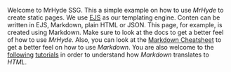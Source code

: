 Welcome to MrHyde SSG. This a simple example on how to use _MrHyde_ to create static pages.
We use [EJS](https://github.com/mde/ejs) as our templating engine. Conten can be written in EJS, Markdown,
plain HTML or JSON.
This page, for example, is created using Markdown.
Make sure to look at the docs to get a better feel of how to use _MrHyde_.
Also, you can look at the [Markdown Cheatsheet](https://github.com/adam-p/markdown-here/wiki/Markdown-Cheatsheet) to get a better feel on how to use _Markdown_. You are also welcome to the [following](https://daringfireball.net/projects/markdown/syntax) [tutorials](https://moz.com/blog/markdown) in order to understand how _Markdown_ translates to _HTML_.


